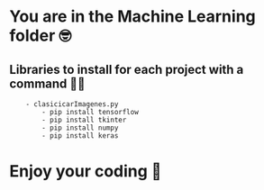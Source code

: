 # You are in the Machine Learning folder :nerd_face:

## Libraries to install for each project with a command :technologist:

        - clasicicarImagenes.py
            - pip install tensorflow
            - pip install tkinter
            - pip install numpy
            - pip install keras

#  Enjoy your coding :partying_face: 